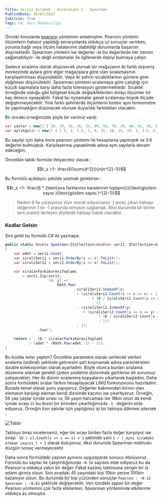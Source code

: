 ```yaml
---
Title: Veriyi Anlamak - Korelasyon 2 - Spearman
PublishDate: 16/07/2017
IsActive: True
Tags: C#, Veri Madenciliği
---
```


Önceki konularda [pearson](http://cihanyakar.com/korelasyon1pearson) yöntemini anlatmıştım. Pearson yöntemi ölçümlerin hatasız yapıldığı senaryolarda oldukça iyi sonuçlar verirken, yoruma bağlı veya ölçüm hatalarının olabildiği durumlarda başarımı düşmektedir. Spearman yöntemi ise değerler -ki bu değerlerde her zaman sağlanabiliyor- ile değil sıralamalar ile ilgilenerek ilişkiyi bulmaya çalışır. 

Sadece sıralama olarak düşünecek olursak bir mağazanın iki farklı alışveriş merkezinde aylara göre diğer mağazalara göre olan sıralamasının karşılaştırılması düşünülebilir. Veya iki şehrin sıcaklıklarının günlere göre dağılması düşünülebilir. Spearman yöntemi sıralamaya göre çalıştığı için küçük sapmalara karşı daha fazla tolerasyon göstermektedir. Sıcaklık örneğinde olduğu gibi bölgesel küçük değişikliklerden dolayı ölçümler bir kaç derece oynayabilir. Fakat bu oynamalar genel sıralamayı büyük ölçüde değiştirmeyecektir. Yine farklı şehirlerde ölçümlerin birebir aynı termometre ile yapılmadığını düşünecek olursak duyarlılık farklılıkları olacaktır. 

Bir önceki örneğimizde şöyle bir verimiz vardı:

```csharp
var yaslar = new[] { 18, 20, 18, 26, 35, 40, 56, 70, 20, 40, 42, 30, 32, 19, 45 };
var aylıkgelir = new[] { 1.5, 2, 2.5, 2, 9, 15, 18, 15, 10, 3, 3.5, 4, 2, 12, 10 };
```
Bu sayılar için daha önce pearson yöntemi ile hesaplama yapmıştık ve 0.6 değerini bulmuştuk. Karşılaştırma yapabilmek adına aynı sayılarla devam edeceğim.

Öncelikle tabiki formüle ihtiyacımız olacak :

$$r_s =1- \frac{6(\sum{d^2})}{n(n^{2}-1)}$$

Bu formülü açıklayıcı şekilde yazmak gerekirse : 

$$r_s =1- \frac{6 * (\text{sıra farklarının karelerinin toplamı})}{\text{gözlem sayısı }(\text{gözlem sayısı }^{2}-1)}$$

> Neden 6 ile çarpıyoruz diye merak ediyorsanız :) amaç çıkan katsayı değerinin 1 ile -1 arasında olmasını sağlamak. Aksi durumda bir birine ters orantılı ilerleyen dizilerde katsayı hatalı olacaktır.

### Kodlar Gelsin

Sıra geldi bu formülü C# ile yazmaya:

```csharp
public static double Spearman(ICollection<double> seri1, ICollection<double> seri2)
{
    var adet = seri1.Count;
    var siraliSeri1 = seri1.OrderBy(s => s).ToList();
    var siraliSeri2 = seri2.OrderBy(s => s).ToList();

    var siralarFarkiKaresiToplami
        = seri1.Zip(seri2,
                    (x, y) =>
                        Math.Pow(
                                 siraliSeri1.IndexOf(x)
                                 + (siraliSeri1.Count(s => s == x) > 1
                                        ? 1D / siraliSeri1.Count(s => s == x) + 1
                                        : 1)
                                 - (siraliSeri2.IndexOf(y)
                                    + (siraliSeri2.Count(s => s == y) > 1
                                           ? 1D / siraliSeri2.Count(s => s == y) + 1
                                           : 1))
                                 , 2))
               .Sum();

    return 1 - 6D * siralarFarkiKaresiToplami
           / (adet * (Math.Pow(adet, 2) - 1));
}
```

Bu kodda neler yaptım? Öncelikle parametre olarak verilecek verileri sıralama (ordinal) şeklinde gelmesini şart koşmamak adına parametreleri double koleksiyonları olarak ayarladım. Böyle olunca bunları sıralama düzenine sokmak gerekti (_zaten sıralama düzeninde gelirlerse de sorunsuz çalışacaktır_). Her iki dizinin sıralanmış kopyalarını çıkartarak başladım. Daha sonra formüldeki sıralar farkını hesaplayacak LINQ fonksiyonunu hazırladım. Burada temel olarak şunu yapıyoruz. Değerler bakımından birinci olan elemanın karşılığı eleman kendi dizisinde kaçıncı ise çıkartıyoruz. Örneğin, 56 yaş yaşlar içinde sırası `14`; 56 yaşın harcaması ise 18bin onun da kendi içinde sırası `15` bu ikisini bir birinden çıkarttığımızda `-1 ` değerini elde ediyoruz. Örneğin tüm satırlar için yaptığımız işi bir tabloya dökmek istersek :

![Tablo](2017/Korelasyon2Spearman/tablo.PNG)

Tabloyu biraz incelerseniz, eğer bir sırayı birden fazla değer karşılıyor ise sırayı ` 1D / s1.Count(s => s == x) + 1` şeklinde yani `1 / (_aynı sıradaki eleman sayısı_) + 1` olarak buluyoruz. Aksi durumda Spearman  methodu düzgün sonuç vermeyecektir.

Daha sonra formüldeki yapının aynısını uygulayarak sonucu dönüyoruz. Formülü bu sayılar ile çalıştırdığımızda `~0.56` sayısını elde ediyoruz bu da Pearson'a oldukça yakın bir değer. Fakat kazanç tablosuna zengin bir iş adamı girmiş olsun. Son sıradaki 45 yaşındaki kişi 10bin yerine 100bin kazanıyor olsun. Bu durumda bir kişi yüzünden sonuçlar `Pearson : ~0.32 Spearman : ~0.61` şeklinde değişecektir. Veri içindeki sapan bir değer  Pearson yöntemini çok fazla etkilerken, Spearman yönteminde etkilenme oldukça az olmuştur. 
